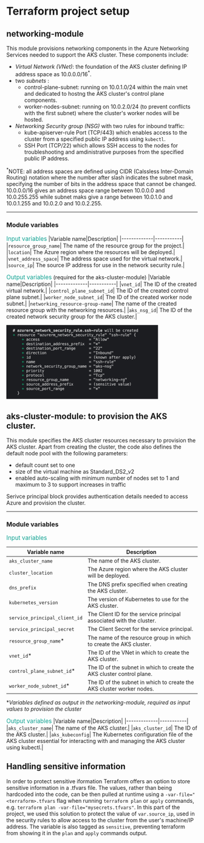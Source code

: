 # Terraform project setup

## **networking-module**

This module provisions networking components in the Azure Networking Services needed to support the AKS cluster. These components include:
- _Virtual Network (VNet)_: the foundation of the AKS cluster defining IP address space as 10.0.0.0/16<sup>*</sup>.
- two _subnets_ :
    - control-plane-subnet: running on 10.0.1.0/24 within the main vnet and dedicated to hostng the AKS cluster's control plane components.
    - worker-nodes-subnet: running on 10.0.2.0/24 (to prevent conflicts with the first subnet) where the cluster's worker nodes will be hosted.
- _Networking Security group (NSG)_ with two rules for inbound traffic:
    - kube-apiserver-rule Port (TCP/443) which enables access to the cluster from a specified public IP address using `kubectl`.
    - SSH Port (TCP/22) which allows SSH access to the nodes for troubleshooting and amdinistrative purposes from the specified public IP address.

<sup>*</sup>NOTE: all address spaces are defined using CIDR (Calssless Inter-Domain Routing) notation where the number after slash indicates the subnet mask, specifying the number of bits in the address space that cannot be changed. 10.0.0.0/16 gives an address space range between 10.0.0.0 and 10.0.255.255 while subnet maks give a range between 10.0.1.0 and 10.0.1.255 and 10.0.2.0 and 10.0.2.255.
***

### Module variables
<span style="color:#10a292; font-size:1.1em;">Input variables</span>
|Variable name|Description|
|-------------|-----------|
|`resource_group_name`| The name of the resource group for the project.|
|`location`| The Azure region where the resources will be deployed.|
|`vnet_address_space`| The address space used for the virtual network.|
|`source_ip`| The source IP address for use in the network security rule.|

<span style="color:#10a292; font-size:1.1em;">Output variables</span> (required for the aks-cluster-module)
|Variable name|Description|
|-------------|-----------|
|`vnet_id`| The ID of the created virtual network.|
|`control_plane_subnet_id`| The ID of the created control plane subnet.|
|`worker_node_subnet_id`| The ID of the created worker node subnet.|
|`networking_resource-group-name`| The name of the created resource group with the networking resources.|
|`aks_nsg_id`| The ID of the created network security group for the AKS cluster.|

<img src="image.png" alt="tplan-screenshot-sensitive-value" style="width:400px;"/>


## **aks-cluster-module**: to provision the AKS cluster.

This module specifies the AKS cluster resources necessary to provision the AKS cluster. 
Apart from creating the cluster, the code also defines the default node pool with the following parameters: 

- default count set to one
- size of the virtual machine as Standard_DS2_v2
- enabled auto-scaling with minimum number of nodes set to 1 and maximum to 3 to support increases in traffic

Serivce principal block provides authentication details needed to access Azure and provision the cluster.
***

### Module variables

<span style="color:#10a292; font-size:1.1em;">Input variables</span>

|Variable name|Description|
|-------------|-----------|
|`aks_cluster_name`| The name of the AKS cluster.|
|`cluster_location`| The Azure region where the AKS cluster will be deployed.|
|`dns_prefix`| The DNS prefix specified when creating the AKS cluster.|
|`kubernetes_version`| The version of Kubernetes to use for the AKS cluster.|
|`service_principal_client_id`| The Client ID for the service principal associated with the cluster.|
|`service_principal_secret`| The Client Secret for the service principal.|
|`resource_group_name`*| The name of the resource group in which to create the AKS cluster.|
|`vnet_id`*| The ID of the VNet in which to create the AKS cluster.|
|`control_plane_subnet_id`*| The ID of the subnet in which to create the AKS cluster control plane.|
|`worker_node_subnet_id`*| The ID of the subnet in which to create the AKS cluster worker nodes.|

*_Variables defined as output in the networking-module, required as input values to provision the cluster_

<span style="color:#10a292; font-size:1.1em;">Output variables</span>
|Variable name|Description|
|-------------|-----------|
|`aks_cluster_name`| The name of the AKS cluster.|
|`aks_cluster_id`| The ID of the AKS cluster.|
|`aks_kubeconfig`| The Kubernetes configuration file of the AKS cluster essential for interacting with and managing the AKS cluster using kubectl.|

## Handling sensitive information

In order to protect sensitive iformation Terraform offers an option to store sensitive information in a .tfvars file. The values, rather than being hardcoded into the code, can be then pulled at runtime using a `-var-file="<terraform>.tfvars` flag when running `terraform plan` or `apply` commands, e.g. `terraform plan -var-file="mysecrets.tfvars"`. In this part of the project, we used this solution to protect the value of `var.source_ip`, used in the security rules to allow access to the cluster from the user's machine/IP address. The variable is also tagged as `sensitive`, preventing terraform from showing it in the `plan` and `apply` commands output.